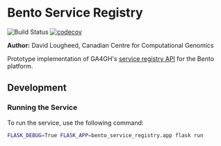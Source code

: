 # Bento Service Registry

![Build Status](https://api.travis-ci.com/bento-platform/bento_service_registry.svg?branch=master)
[![codecov](https://codecov.io/gh/bento-platform/bento_service_registry/branch/master/graph/badge.svg)](https://codecov.io/gh/bento-platform/bento_service_registry)

**Author:** David Lougheed, Canadian Centre for Computational Genomics

Prototype implementation of GA4GH's [service registry API](https://github.com/ga4gh-discovery/ga4gh-service-registry/)
for the Bento platform.

## Development

### Running the Service

To run the service, use the following command:

```bash
FLASK_DEBUG=True FLASK_APP=bento_service_registry.app flask run
```
